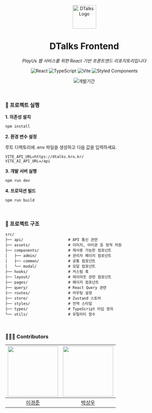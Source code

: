 <div align="center">

<img width="75" alt="DTalks Logo" src="https://github.com/user-attachments/assets/8901ef46-86b0-44d8-b9f5-d32f831a5651" />

<h1>DTalks Frontend</h1>

<p><em>PlayUs 웹 서비스를 위한 React 기반 프론트엔드 리포지토리입니다</em></p>

<p>
  <img src="https://img.shields.io/badge/React-61DAFB?style=for-the-badge&logo=react&logoColor=black" alt="React"/>
  <img src="https://img.shields.io/badge/TypeScript-3178C6?style=for-the-badge&logo=typescript&logoColor=white" alt="TypeScript"/>
  <img src="https://img.shields.io/badge/Vite-646CFF?style=for-the-badge&logo=vite&logoColor=white" alt="Vite"/>
  <img src="https://img.shields.io/badge/Styled--Components-DB7093?style=for-the-badge&logo=styled-components&logoColor=white" alt="Styled Components"/>
</p>

<p>
  <img src="https://img.shields.io/badge/개발기간-2025.07~2025.08-7D57C1?style=for-the-badge&logo=github&logoColor=white" alt="개발기간"/>
</p>

</div>

<div align="left" display="flex">

<br>

### 🚀 프로젝트 실행

**1. 의존성 설치**

```bash
npm install 
```

**2. 환경 변수 설정**

루트 디렉토리에 .env 파일을 생성하고 다음 값을 입력하세요.

```
VITE_API_URL=https://dtalks.kro.kr/
VITE_AI_API_URL=/api
```

**3. 개발 서버 실행**
```bash
npm run dev
```

**4. 프로덕션 빌드**
```bash
npm run build
```

<br>

### 📁 프로젝트 구조

```
src/
├── api/                    # API 통신 관련
├── assets/                 # 이미지, 아이콘 등 정적 자원
├── components/             # 재사용 가능한 컴포넌트
│   ├── admin/              # 관리자 페이지 컴포넌트
│   ├── common/             # 공통 컴포넌트
│   └── modal/              # 모달 컴포넌트
├── hooks/                  # 커스텀 훅
├── layout/                 # 레이아웃 관련 컴포넌트
├── pages/                  # 페이지 컴포넌트
├── query/                  # React Query 관련
├── routes/                 # 라우팅 설정
├── store/                  # Zustand 스토어
├── styles/                 # 전역 스타일
├── types/                  # TypeScript 타입 정의
└── utils/                  # 유틸리티 함수
```

<br>

### 👨🏻‍💻 Contributors

| <img width="160px" src="https://avatars.githubusercontent.com/{}" /> | <img width="160px" src="https://avatars.githubusercontent.com/{}" /> |
|:---:|:---:|
| [이경준](https://github.com/{}) | [박상우](https://github.com/yangseohyun) |
